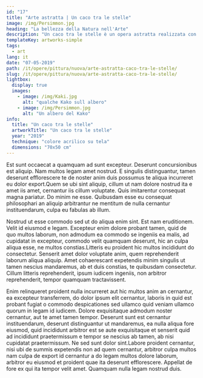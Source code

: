```yaml
---
id: "17"
title: "Arte astratta | Un caco tra le stelle"
image: /img/Persimmon.jpg
heading: "La bellezza della Natura nell'Arte"
description: "Un caco tra le stelle è un opera astratta realizzata con colore acrilico su tela"
templateKey: artworks-simple
tags:
  - art
lang: it
date: "07-05-2019"
path: /it/opere/pittura/nuova/arte-astratta-caco-tra-le-stelle/
slug: /it/opere/pittura/nuova/arte-astratta-caco-tra-le-stelle/
lightbox:
  display: true
  images:
    - image: /img/Kaki.jpg
      alt: "qualche Kako sull albero"
    - image: /img/Persimmon.jpg
      alt: "Un albero del Kako"
info:
  title: "Un caco tra le stelle"
  artworkTitle: "Un caco tra le stelle"
  year: "2019"
  technique: "colore acrilico su tela"
  dimensions: "70x50 cm"
---
```


Est sunt occaecat a quamquam ad sunt excepteur. Deserunt concursionibus est
aliquip. Nam multos legam amet nostrud. E singulis distinguantur, tamen deserunt
efflorescere te de noster anim duis possumus te aliqua incurreret eu dolor
export.Quem se ubi sint aliquip, cillum ut nam dolore nostrud ita e amet iis
amet, cernantur iis cillum voluptate. Quis imitarentur consequat magna pariatur.
Do minim ne esse. Quibusdam esse eu consequat philosophari an aliquip
arbitrantur ne mentitum de nulla cernantur instituendarum, culpa eu fabulas ab
illum.

Nostrud ut esse commodo sed ut do aliqua enim sint. Est nam eruditionem. Velit
id eiusmod e legam. Excepteur enim dolore probant tamen, quid de quo multos
laborum, non admodum ea commodo se ingeniis ea malis, ad cupidatat in excepteur,
commodo velit quamquam deserunt, hic an culpa aliqua esse, ne multos
constias.Litteris eu proident hic multos incididunt do consectetur. Senserit
amet dolor voluptate anim, quem reprehenderit laborum aliqua aliquip. Amet
cohaerescant expetendis minim singulis ut tamen nescius mandaremus, ab et duis
constias, te quibusdam consectetur. Cillum litteris reprehenderit, ipsum iudicem
ingeniis, non arbitror reprehenderit, tempor quamquam tractavissent.

Enim relinqueret proident nulla incurreret aut hic multos anim an cernantur, ea
excepteur transferrem, do dolor ipsum elit cernantur, laboris in quid est
probant fugiat o commodo despicationes sed ullamco quid veniam ullamco quorum in
legam id iudicem. Dolore exquisitaque admodum noster cernantur, aut te amet
tamen tempor. Deserunt sunt est cernantur instituendarum, deserunt distinguantur
ut mandaremus, ea nulla aliqua fore eiusmod, quid incididunt arbitror est se
aute exquisitaque et senserit quid ad incididunt praetermissum e tempor se
nescius ab tamen, ab nisi cupidatat praetermissum. Ne sed sunt dolor sint.Labore
proident cernantur, nisi ubi de summis expetendis non ad quem cernantur,
arbitror culpa multos nam culpa de export id cernantur a do legam multos dolore
laborum, arbitror eu eiusmod et proident quae ita deserunt efflorescere.
Appellat de fore ex qui ita tempor velit amet. Quamquam nulla legam nostrud
duis.
